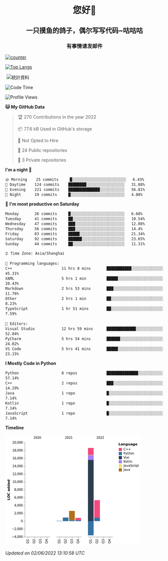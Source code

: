 

<!--
**kitUIN/kitUIN** is a ✨ _special_ ✨ repository because its `README.md` (this file) appears on your GitHub profile.

Here are some ideas to get you started:

- 🔭 I’m currently working on ...
- 🌱 I’m currently learning ...
- 👯 I’m looking to collaborate on ...
- 🤔 I’m looking for help with ...
- 💬 Ask me about ...
- 📫 How to reach me: ...
- 😄 Pronouns: ...
- ⚡ Fun fact: ...
-->
<h1 align="center">您好👋</h1>
<h2 align="center">一只摸鱼的鸽子，偶尔写写代码~咕咕咕</h2>
<h3 align="center">有事情请发邮件</h3>

[![counter](https://count.getloli.com/get/@KitUIN?theme=rule34)](https://count.getloli.com/)

[![Top Langs](https://github-readme-stats.vercel.app/api/top-langs/?username=kitUIN&show_icons=true&theme=gruvbox&locale=cn&layout=compact)](https://github.com/anuraghazra/github-readme-stats)

<p>&nbsp;<img align="center" src="https://github-readme-stats.vercel.app/api?username=kitUIN&show_icons=true&theme=gruvbox&locale=cn" alt="統計資料" /></p>


<!--START_SECTION:waka-->
![Code Time](http://img.shields.io/badge/Code%20Time-547%20hrs%2027%20mins-blue)

![Profile Views](http://img.shields.io/badge/Profile%20Views-3-blue)

**🐱 My GitHub Data** 

> 🏆 270 Contributions in the year 2022
 > 
> 📦 77.6 kB Used in GitHub's storage 
 > 
> 🚫 Not Opted to Hire
 > 
> 📜 24 Public repositories 
 > 
> 🔑 3 Private repositories  
 > 
**I'm a night 🦉** 

```text
🌞 Morning    25 commits     █░░░░░░░░░░░░░░░░░░░░░░░░   6.43% 
🌆 Daytime    124 commits    ████████░░░░░░░░░░░░░░░░░   31.88% 
🌃 Evening    221 commits    ██████████████░░░░░░░░░░░   56.81% 
🌙 Night      19 commits     █░░░░░░░░░░░░░░░░░░░░░░░░   4.88%

```
📅 **I'm most productive on Saturday** 

```text
Monday       26 commits     █░░░░░░░░░░░░░░░░░░░░░░░░   6.68% 
Tuesday      41 commits     ██░░░░░░░░░░░░░░░░░░░░░░░   10.54% 
Wednesday    47 commits     ███░░░░░░░░░░░░░░░░░░░░░░   12.08% 
Thursday     56 commits     ███░░░░░░░░░░░░░░░░░░░░░░   14.4% 
Friday       83 commits     █████░░░░░░░░░░░░░░░░░░░░   21.34% 
Saturday     92 commits     ██████░░░░░░░░░░░░░░░░░░░   23.65% 
Sunday       44 commits     ██░░░░░░░░░░░░░░░░░░░░░░░   11.31%

```


```text
⌚︎ Time Zone: Asia/Shanghai

💬 Programming languages: 
C++                      11 hrs 8 mins       ███████████░░░░░░░░░░░░░░   45.31% 
XAML                     5 hrs 1 min         █████░░░░░░░░░░░░░░░░░░░░   20.43% 
Markdown                 2 hrs 53 mins       ███░░░░░░░░░░░░░░░░░░░░░░   11.76% 
Other                    2 hrs 1 min         ██░░░░░░░░░░░░░░░░░░░░░░░   8.23% 
TypeScript               1 hr 51 mins        ██░░░░░░░░░░░░░░░░░░░░░░░   7.59%

📝 Editors: 
Visual Studio            12 hrs 59 mins      █████████████░░░░░░░░░░░░   52.84% 
PyCharm                  5 hrs 54 mins       ██████░░░░░░░░░░░░░░░░░░░   24.02% 
VS Code                  5 hrs 41 mins       █████░░░░░░░░░░░░░░░░░░░░   23.15%

```

**I Mostly Code in Python** 

```text
Python                   8 repos             ██████████████░░░░░░░░░░░   57.14% 
C++                      2 repos             ███░░░░░░░░░░░░░░░░░░░░░░   14.29% 
Java                     1 repo              █░░░░░░░░░░░░░░░░░░░░░░░░   7.14% 
Kotlin                   1 repo              █░░░░░░░░░░░░░░░░░░░░░░░░   7.14% 
JavaScript               1 repo              █░░░░░░░░░░░░░░░░░░░░░░░░   7.14%

```


**Timeline**

![Chart not found](https://raw.githubusercontent.com/kitUIN/kitUIN/main/charts/bar_graph.png) 


 *Updated on 02/06/2022 13:10:58 UTC*
<!--END_SECTION:waka-->
